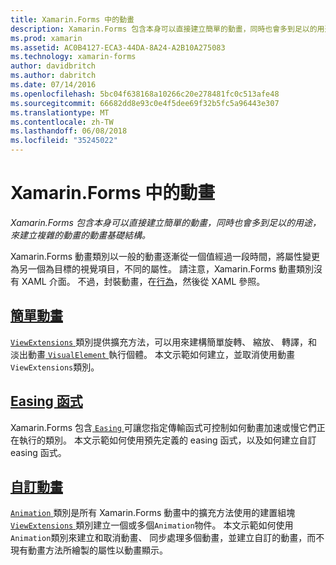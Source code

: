 ```yaml
---
title: Xamarin.Forms 中的動畫
description: Xamarin.Forms 包含本身可以直接建立簡單的動畫，同時也會多到足以的用途，來建立複雜的動畫的動畫基礎結構。
ms.prod: xamarin
ms.assetid: AC0B4127-ECA3-44DA-8A24-A2B10A275083
ms.technology: xamarin-forms
author: davidbritch
ms.author: dabritch
ms.date: 07/14/2016
ms.openlocfilehash: 5bc04f638168a10266c20e278481fc0c513afe48
ms.sourcegitcommit: 66682dd8e93c0e4f5dee69f32b5fc5a96443e307
ms.translationtype: MT
ms.contentlocale: zh-TW
ms.lasthandoff: 06/08/2018
ms.locfileid: "35245022"
---
```

# <a name="animation-in-xamarinforms"></a>Xamarin.Forms 中的動畫

_Xamarin.Forms 包含本身可以直接建立簡單的動畫，同時也會多到足以的用途，來建立複雜的動畫的動畫基礎結構。_

Xamarin.Forms 動畫類別以一般的動畫逐漸從一個值經過一段時間，將屬性變更為另一個為目標的視覺項目，不同的屬性。 請注意，Xamarin.Forms 動畫類別沒有 XAML 介面。 不過，封裝動畫，在[行為](~/xamarin-forms/app-fundamentals/behaviors/index.md)，然後從 XAML 參照。

## <a name="simple-animationssimplemd"></a>[簡單動畫](simple.md)

[ `ViewExtensions` ](https://developer.xamarin.com/api/type/Xamarin.Forms.ViewExtensions/)類別提供擴充方法，可以用來建構簡單旋轉、 縮放、 轉譯，和淡出動畫[ `VisualElement` ](https://developer.xamarin.com/api/type/Xamarin.Forms.VisualElement/)執行個體。 本文示範如何建立，並取消使用動畫`ViewExtensions`類別。

## <a name="easing-functionseasingmd"></a>[Easing 函式](easing.md)

Xamarin.Forms 包含[ `Easing` ](https://developer.xamarin.com/api/type/Xamarin.Forms.Easing/)可讓您指定傳輸函式可控制如何動畫加速或慢它們正在執行的類別。 本文示範如何使用預先定義的 easing 函式，以及如何建立自訂 easing 函式。

## <a name="custom-animationscustommd"></a>[自訂動畫](custom.md)

[ `Animation` ](https://developer.xamarin.com/api/type/Xamarin.Forms.Animation/)類別是所有 Xamarin.Forms 動畫中的擴充方法使用的建置組塊[ `ViewExtensions` ](https://developer.xamarin.com/api/type/Xamarin.Forms.ViewExtensions/)類別建立一個或多個`Animation`物件。 本文示範如何使用`Animation`類別來建立和取消動畫、 同步處理多個動畫，並建立自訂的動畫，而不現有動畫方法所繪製的屬性以動畫顯示。
